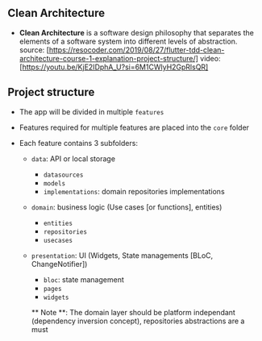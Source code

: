 ## Clean Architecture

- **Clean Architecture** is a software design philosophy that separates the elements of a software system into different levels of abstraction.
  source: [https://resocoder.com/2019/08/27/flutter-tdd-clean-architecture-course-1-explanation-project-structure/]
  video: [https://youtu.be/KjE2IDphA_U?si=6M1CWlyH2GpRlsQR]

## Project structure

- The app will be divided in multiple `features`

- Features required for multiple features are placed into the `core` folder

- Each feature contains 3 subfolders:

  - `data`: API or local storage

    - `datasources`
    - `models`
    - `implementations`: domain repositories implementations

  - `domain`: business logic (Use cases [or functions], entities)

    - `entities`
    - `repositories`
    - `usecases`

  - `presentation`: UI (Widgets, State managements [BLoC, ChangeNotifier])

    - `bloc`: state management
    - `pages`
    - `widgets`

    ** Note **: The domain layer should be platform independant (dependency inversion concept), repositories abstractions are a must
